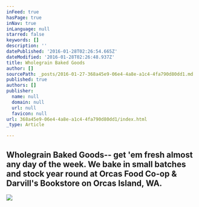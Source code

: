```yaml
---
inFeed: true
hasPage: true
inNav: true
inLanguage: null
starred: false
keywords: []
description: ''
datePublished: '2016-01-28T02:26:54.665Z'
dateModified: '2016-01-28T02:26:48.937Z'
title: Wholegrain Baked Goods
author: []
sourcePath: _posts/2016-01-27-368a45e9-06e4-4a8e-a1c4-4fa790d80dd1.md
published: true
authors: []
publisher:
  name: null
  domain: null
  url: null
  favicon: null
url: 368a45e9-06e4-4a8e-a1c4-4fa790d80dd1/index.html
_type: Article

---
```

## Wholegrain Baked Goods-- get 'em fresh almost any day of the week. We bake in small batches and stock year round at Orcas Food Co-op & Darvill's Bookstore on Orcas Island, WA.
![](https://s3-us-west-2.amazonaws.com/the-grid-img/p/78833e36c7f0871c5bc25d5da7c0a511174740b8.jpg)